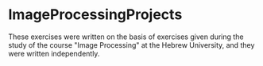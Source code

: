 # ImageProcessingProjects
These exercises were written on the basis of exercises given during the study of the course "Image Processing" at the Hebrew University, and they were written independently.
